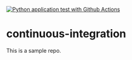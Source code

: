 [![Python application test with Github Actions](https://github.com/rolani/fastapi-aws-app-runner/blob/main/microservice/.github/workflows/main.yml/badge.svg)](https://github.com/rolani/fastapi-aws-app-runner/blob/main/microservice/.github/workflows/main.yml)

# continuous-integration
This is a sample repo.


